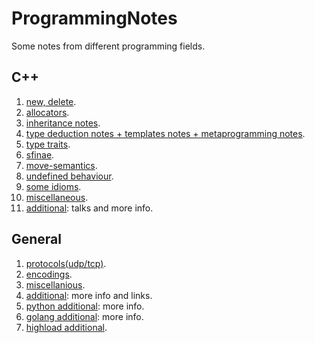 # ProgrammingNotes
Some notes from different programming fields.

## C++

1. [new, delete](https://github.com/dasfex/notes/blob/master/cpp/new_delete.md).
2. [allocators](https://github.com/dasfex/notes/blob/master/cpp/allocators.md).
3. [inheritance notes](https://github.com/dasfex/notes/blob/master/cpp/inheritance.md).
4. [type deduction notes + templates notes + metaprogramming notes](https://github.com/dasfex/notes/blob/master/cpp/templates.md).
5. [type traits](https://github.com/dasfex/notes/blob/master/cpp/type_traits.md).
6. [sfinae](https://github.com/dasfex/notes/blob/master/cpp/sfinae.md).
7. [move-semantics](https://github.com/dasfex/notes/blob/master/cpp/move_semantics.md).
8. [undefined behaviour](https://github.com/dasfex/notes/blob/master/cpp/ub.md).
9. [some idioms](https://github.com/dasfex/notes/blob/master/cpp/idioms.md).
10. [miscellaneous](https://github.com/dasfex/notes/blob/master/cpp/miscellaneous.md).
11. [additional](https://github.com/dasfex/notes/blob/master/cpp/additional.md): talks and more info.

## General

1. [protocols(udp/tcp)](https://github.com/dasfex/notes/blob/master/general/protocols.md).
2. [encodings](https://github.com/dasfex/ProgrammingNotes/blob/master/general/encodings.md).
3. [miscellanious](https://github.com/dasfex/ProgrammingNotes/blob/master/general/miscellanious.md).
4. [additional](https://github.com/dasfex/notes/blob/master/general/additional.md): more info and links.
5. [python additional](https://github.com/dasfex/notes/blob/master/langs/py_add.md): more info.
6. [golang additional](https://github.com/dasfex/notes/blob/master/langs/go_add.md): more info.
7. [highload additional](https://github.com/dasfex/notes/blob/master/general/highload.md).
